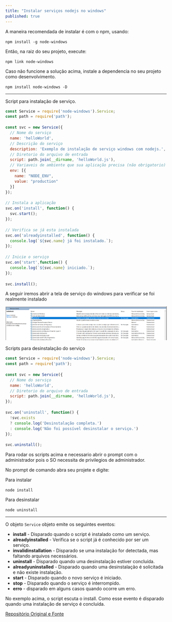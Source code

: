 ```yaml
---
title: "Instalar serviços nodejs no windows"
published: true
---
```

A maneira recomendada de instalar é com o npm, usando:

`npm install -g node-windows`

Então, na raiz do seu projeto, execute:

`npm link node-windows`

Caso não funcione a solução acima, instale a dependencia no seu projeto como desenvolvimento.

`npm install node-windows -D`

---

Script para instalação de serviço.

```javascript
const Service = require('node-windows').Service;
const path = require('path');

const svc = new Service({
  // Nome do serviço
  name: 'helloWorld',
  // Descrição do serviço
  description: 'Exemplo de instalação de serviço windows com nodejs.',
  // Diretorio do arquivo de entrada
  script: path.join(__dirname, 'helloWorld.js'),
  // Variaveis de ambiente que sua aplicação precisa (não obrigatorio)
  env: [{
    name: "NODE_ENV",
    value: "production"
  }]
});

// Instala a aplicação
svc.on('install', function() {
  svc.start();
});

// Verifica se já esta instalada
svc.on('alreadyinstalled', function() {
  console.log(`${svc.name} já foi instalado.`);
});

// Inicie o serviço
svc.on('start',function() {
  console.log(`${svc.name} iniciado.`);
});

svc.install();
```

A seguir iremos abrir a tela de serviço do windows para verificar se foi realmente instalado

[![Serviço instalado](https://raw.githubusercontent.com/victorreinor/instalar-servico-nodejs-windows/master/servico.png "Serviço instalado")](https://raw.githubusercontent.com/victorreinor/instalar-servico-nodejs-windows/master/servico.png "Serviço instalado")

Scripts para desinstalação do serviço
```javascript
const Service = require('node-windows').Service;
const path = require('path');

const svc = new Service({
  // Nome do serviço
  name: 'helloWorld',
  // Diretorio do arquivo de entrada
  script: path.join(__dirname, 'helloWorld.js'),
});

svc.on('uninstall', function() {
  !svc.exists
  ? console.log('Desinstalação completa.')
  : console.log('Não foi possível desinstalar o serviço.')
});

svc.uninstall();
```

Para rodar os scripts acima e necessario abrir o prompt com o administrador pois o SO necessita de privilegios de administrador.

No prompt de comando abra seu projete e digite:

Para instalar

`node install`

Para desinstalar

`node uninstall`

-----

O objeto `Service` objeto emite os seguintes eventos:

- **install** - Disparado quando o script é instalado como um serviço.
- **alreadyinstalled** - Verifica se o script já é conhecido por ser um serviço.
- **invalidinstallation** - Disparado se uma instalação for detectada, mas faltando arquivos necessários.
- **uninstall** - Disparado quando uma desinstalação estiver concluída.
- **alreadyuninstalled** - Disparado quando uma desinstalação é solicitada e não existe instalação.
- **start** - Disparado quando o novo serviço é iniciado.
- **stop** - Disparado quando o serviço é interrompido.
- **erro** - disparado em alguns casos quando ocorre um erro.

No exemplo acima, o script escuta o install. Como esse evento é disparado quando uma instalação de serviço é concluída.

[Repositório Original e Fonte](https://github.com/coreybutler/node-windows "Repositório Original e Fonte")
